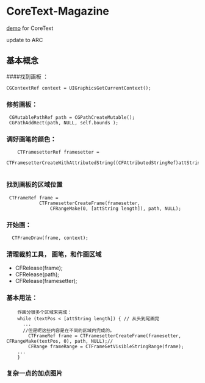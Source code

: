# CoreText-Magazine

[demo](https://www.raywenderlich.com/4147/core-text-tutorial-for-ios-making-a-magazine-app) for CoreText

update to ARC

## 基本概念

####找到画板 ： 
  
 	CGContextRef context = UIGraphicsGetCurrentContext();
  
### 修剪画板：

	 CGMutablePathRef path = CGPathCreateMutable();
 	 CGPathAddRect(path, NULL, self.bounds );
    
### 调好画笔的颜色：

```
  	CTFramesetterRef framesetter = 
  	     CTFramesetterCreateWithAttributedString((CFAttributedStringRef)attString); 
  	
```
        
### 找到画板的区域位置
```
 CTFrameRef frame =
	        CTFramesetterCreateFrame(framesetter,
	            CFRangeMake(0, [attString length]), path, NULL);	                                           
```
   
            
### 开始画：

```
  CTFrameDraw(frame, context);  
```

### 清理裁剪工具， 画笔，和作画区域
- CFRelease(frame); 
- CFRelease(path);
- CFRelease(framesetter);
    
### 基本用法：
```
    作画分很多个区域来完成：
    while (textPos < [attString length]) { // 从头到尾画完
      ...
      //但是呢这些内容是在不同的区域内完成的。
        CTFrameRef frame = CTFramesetterCreateFrame(framesetter, CFRangeMake(textPos, 0), path, NULL);//
        CFRange frameRange = CTFrameGetVisibleStringRange(frame);
    ... 
    }
```  
### 复杂一点的加点图片
    
    
    
    
  
  
  
  
